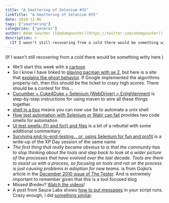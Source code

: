 ```yaml
---
title: "A Smattering of Selenium #35"
linkTitle: "A Smattering of Selenium #35"
date: 2010-12-06
tags: ["smattering"]
categories: ["general"]
author: Adam Goucher ([@adamgoucher](https://twitter.com/adamgoucher))
description: >
  (If I wasn’t still recovering from a cold there would be something witty here.)
---
```


(If I wasn’t still recovering from a cold there would be something witty here.)  

*   We’ll start this week with a [cartoon](http://www.notquitewrong.com/rosscottinc/2010/08/20/the-system-408-bowser-testing)
*   So I know I have linked to [playing pacman with se 2](http://seleniumexamples.com/blog/examples/play-pacman-with-selenium-2/), but here is a site that [explains the ghost behavior](http://gameinternals.com/post/2072558330/understanding-pac-man-ghost-behavior). If Google implemented the algorithms properly-ish, then this should be the ticket to crazy high scores. There should be a contest for this…
*   [Cucumber + Cuke4Duke + Selenium (WebDriver) = Enlightenment](http://terminalvelocity-socal.blogspot.com/2010/11/cucumber-cuke4duke-selenium-webdriver.html) is step-by-step instructions for using maven to wire all these things together.
*   [shell in a box](http://code.google.com/p/shellinabox/) means you can now use Se to automate a unix shell
*   [How test automation with Selenium or Watir can fail](http://mattarcherblog.wordpress.com/2010/11/29/how-test-automation-with-selenium-or-watir-can-fail/) provides two code smells for automation
*   [UI test smells: if() and for() and files](http://chrismcmahonsblog.blogspot.com/2010/11/ui-test-smells-if-and-for-and-files.html) is a bit of a rebuttal with some additional commentary
*   [Surviving end-to-end-testing… or, using Selenium for fun and profit](http://rorygibson.wordpress.com/2010/12/02/xpday-2010-surviving-end-to-end-testing-or-using-selenium-for-fun-and-profit/) is a write-up of the XP Day session of the same name
*   _The first thing that really became obvious to is that the community has to stop thinking about the tools and step back to look at a wider picture of the processes that have evolved over the last decade. Tools are there to assist us with a process, so focusing on tools and not on the process is just causing problems in adoption for new teams._ is from Gojko’s article in the [December 2010 issue of The Tester](http://www.bcs.org/upload/pdf/tester-dec10.pdf). And is extremely important to remember given that this is a tool focused blog
*   Missed Øredev? [Watch the videos](http://oredev.org/2010/videos)!
*   A post from Sauce Labs shows [how to put messages](http://saucelabs.com/blog/index.php/2010/11/test-videos-fun/) in your script runs. Crazy enough, I did [something similar](https://github.com/adamgoucher/selenium-hollywood).